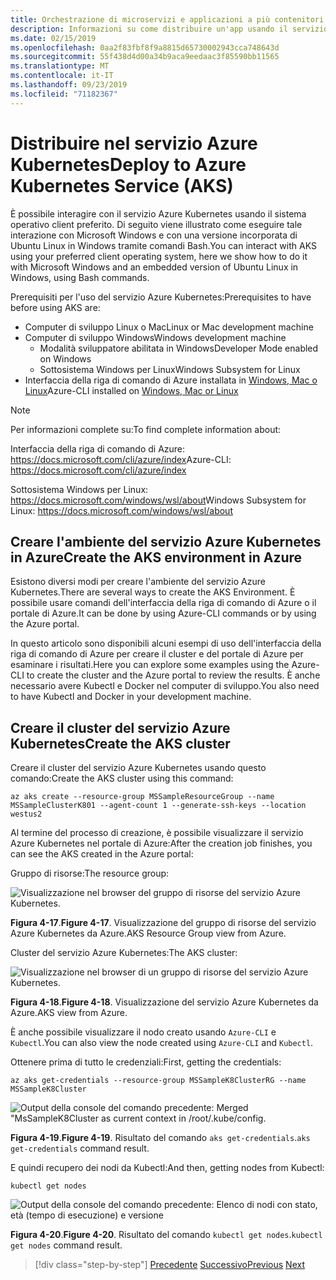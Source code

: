 ```yaml
---
title: Orchestrazione di microservizi e applicazioni a più contenitori per la scalabilità e la disponibilità elevate
description: Informazioni su come distribuire un'app usando il servizio Azure Kubernetes.
ms.date: 02/15/2019
ms.openlocfilehash: 0aa2f83fbf8f9a8815d65730002943cca748643d
ms.sourcegitcommit: 55f438d4d00a34b9aca9eedaac3f85590bb11565
ms.translationtype: MT
ms.contentlocale: it-IT
ms.lasthandoff: 09/23/2019
ms.locfileid: "71182367"
---
```

# <a name="deploy-to-azure-kubernetes-service-aks"></a><span data-ttu-id="a5a3e-103">Distribuire nel servizio Azure Kubernetes</span><span class="sxs-lookup"><span data-stu-id="a5a3e-103">Deploy to Azure Kubernetes Service (AKS)</span></span>

<span data-ttu-id="a5a3e-104">È possibile interagire con il servizio Azure Kubernetes usando il sistema operativo client preferito. Di seguito viene illustrato come eseguire tale interazione con Microsoft Windows e con una versione incorporata di Ubuntu Linux in Windows tramite comandi Bash.</span><span class="sxs-lookup"><span data-stu-id="a5a3e-104">You can interact with AKS using your preferred client operating system, here we show how to do it with Microsoft Windows and an embedded version of Ubuntu Linux in Windows, using Bash commands.</span></span>

<span data-ttu-id="a5a3e-105">Prerequisiti per l'uso del servizio Azure Kubernetes:</span><span class="sxs-lookup"><span data-stu-id="a5a3e-105">Prerequisites to have before using AKS are:</span></span>

- <span data-ttu-id="a5a3e-106">Computer di sviluppo Linux o Mac</span><span class="sxs-lookup"><span data-stu-id="a5a3e-106">Linux or Mac development machine</span></span>
- <span data-ttu-id="a5a3e-107">Computer di sviluppo Windows</span><span class="sxs-lookup"><span data-stu-id="a5a3e-107">Windows development machine</span></span>
  - <span data-ttu-id="a5a3e-108">Modalità sviluppatore abilitata in Windows</span><span class="sxs-lookup"><span data-stu-id="a5a3e-108">Developer Mode enabled on Windows</span></span>
  - <span data-ttu-id="a5a3e-109">Sottosistema Windows per Linux</span><span class="sxs-lookup"><span data-stu-id="a5a3e-109">Windows Subsystem for Linux</span></span>
- <span data-ttu-id="a5a3e-110">Interfaccia della riga di comando di Azure installata in [Windows, Mac o Linux](https://docs.microsoft.com/cli/azure/install-azure-cli)</span><span class="sxs-lookup"><span data-stu-id="a5a3e-110">Azure-CLI installed on [Windows, Mac or Linux](https://docs.microsoft.com/cli/azure/install-azure-cli)</span></span>

> [!NOTE]
> <span data-ttu-id="a5a3e-111">Per informazioni complete su:</span><span class="sxs-lookup"><span data-stu-id="a5a3e-111">To find complete information about:</span></span>
>
> <span data-ttu-id="a5a3e-112">Interfaccia della riga di comando di Azure: <https://docs.microsoft.com/cli/azure/index></span><span class="sxs-lookup"><span data-stu-id="a5a3e-112">Azure-CLI: <https://docs.microsoft.com/cli/azure/index></span></span>
>
> <span data-ttu-id="a5a3e-113">Sottosistema Windows per Linux: <https://docs.microsoft.com/windows/wsl/about></span><span class="sxs-lookup"><span data-stu-id="a5a3e-113">Windows Subsystem for Linux: <https://docs.microsoft.com/windows/wsl/about></span></span>

## <a name="create-the-aks-environment-in-azure"></a><span data-ttu-id="a5a3e-114">Creare l'ambiente del servizio Azure Kubernetes in Azure</span><span class="sxs-lookup"><span data-stu-id="a5a3e-114">Create the AKS environment in Azure</span></span>

<span data-ttu-id="a5a3e-115">Esistono diversi modi per creare l'ambiente del servizio Azure Kubernetes.</span><span class="sxs-lookup"><span data-stu-id="a5a3e-115">There are several ways to create the AKS Environment.</span></span> <span data-ttu-id="a5a3e-116">È possibile usare comandi dell'interfaccia della riga di comando di Azure o il portale di Azure.</span><span class="sxs-lookup"><span data-stu-id="a5a3e-116">It can be done by using Azure-CLI commands or by using the Azure portal.</span></span>

<span data-ttu-id="a5a3e-117">In questo articolo sono disponibili alcuni esempi di uso dell'interfaccia della riga di comando di Azure per creare il cluster e del portale di Azure per esaminare i risultati.</span><span class="sxs-lookup"><span data-stu-id="a5a3e-117">Here you can explore some examples using the Azure-CLI to create the cluster and the Azure portal to review the results.</span></span> <span data-ttu-id="a5a3e-118">È anche necessario avere Kubectl e Docker nel computer di sviluppo.</span><span class="sxs-lookup"><span data-stu-id="a5a3e-118">You also need to have Kubectl and Docker in your development machine.</span></span>  

## <a name="create-the-aks-cluster"></a><span data-ttu-id="a5a3e-119">Creare il cluster del servizio Azure Kubernetes</span><span class="sxs-lookup"><span data-stu-id="a5a3e-119">Create the AKS cluster</span></span>

<span data-ttu-id="a5a3e-120">Creare il cluster del servizio Azure Kubernetes usando questo comando:</span><span class="sxs-lookup"><span data-stu-id="a5a3e-120">Create the AKS cluster using this command:</span></span>

```console
az aks create --resource-group MSSampleResourceGroup --name MSSampleClusterK801 --agent-count 1 --generate-ssh-keys --location westus2
```

<span data-ttu-id="a5a3e-121">Al termine del processo di creazione, è possibile visualizzare il servizio Azure Kubernetes nel portale di Azure:</span><span class="sxs-lookup"><span data-stu-id="a5a3e-121">After the creation job finishes, you can see the AKS created in the Azure portal:</span></span>

<span data-ttu-id="a5a3e-122">Gruppo di risorse:</span><span class="sxs-lookup"><span data-stu-id="a5a3e-122">The resource group:</span></span>

![Visualizzazione nel browser del gruppo di risorse del servizio Azure Kubernetes.](media/aks-resource-group-view.png)

<span data-ttu-id="a5a3e-124">**Figura 4-17**.</span><span class="sxs-lookup"><span data-stu-id="a5a3e-124">**Figure 4-17**.</span></span> <span data-ttu-id="a5a3e-125">Visualizzazione del gruppo di risorse del servizio Azure Kubernetes da Azure.</span><span class="sxs-lookup"><span data-stu-id="a5a3e-125">AKS Resource Group view from Azure.</span></span>

<span data-ttu-id="a5a3e-126">Cluster del servizio Azure Kubernetes:</span><span class="sxs-lookup"><span data-stu-id="a5a3e-126">The AKS cluster:</span></span>

![Visualizzazione nel browser di un gruppo di risorse del servizio Azure Kubernetes.](media/aks-cluster-view.png)

<span data-ttu-id="a5a3e-128">**Figura 4-18**.</span><span class="sxs-lookup"><span data-stu-id="a5a3e-128">**Figure 4-18**.</span></span> <span data-ttu-id="a5a3e-129">Visualizzazione del servizio Azure Kubernetes da Azure.</span><span class="sxs-lookup"><span data-stu-id="a5a3e-129">AKS view from Azure.</span></span>

<span data-ttu-id="a5a3e-130">È anche possibile visualizzare il nodo creato usando `Azure-CLI` e `Kubectl`.</span><span class="sxs-lookup"><span data-stu-id="a5a3e-130">You can also view the node created using `Azure-CLI` and `Kubectl`.</span></span>

<span data-ttu-id="a5a3e-131">Ottenere prima di tutto le credenziali:</span><span class="sxs-lookup"><span data-stu-id="a5a3e-131">First, getting the credentials:</span></span>

```console
az aks get-credentials --resource-group MSSampleK8ClusterRG --name MSSampleK8Cluster
```

![Output della console del comando precedente: Merged "MsSampleK8Cluster as current context in /root/.kube/config.](media/get-credentials-command-result.png)

<span data-ttu-id="a5a3e-133">**Figura 4-19**.</span><span class="sxs-lookup"><span data-stu-id="a5a3e-133">**Figure 4-19**.</span></span> <span data-ttu-id="a5a3e-134">Risultato del comando `aks get-credentials`.</span><span class="sxs-lookup"><span data-stu-id="a5a3e-134">`aks get-credentials` command result.</span></span>

<span data-ttu-id="a5a3e-135">E quindi recupero dei nodi da Kubectl:</span><span class="sxs-lookup"><span data-stu-id="a5a3e-135">And then, getting nodes from Kubectl:</span></span>

```console
kubectl get nodes
```

![Output della console del comando precedente: Elenco di nodi con stato, età (tempo di esecuzione) e versione](media/kubectl-get-nodes-command-result.png)

<span data-ttu-id="a5a3e-137">**Figura 4-20**.</span><span class="sxs-lookup"><span data-stu-id="a5a3e-137">**Figure 4-20**.</span></span> <span data-ttu-id="a5a3e-138">Risultato del comando `kubectl get nodes`.</span><span class="sxs-lookup"><span data-stu-id="a5a3e-138">`kubectl get nodes` command result.</span></span>

>[!div class="step-by-step"]
><span data-ttu-id="a5a3e-139">[Precedente](orchestrate-high-scalability-availability.md)
>[Successivo](docker-apps-development-environment.md)</span><span class="sxs-lookup"><span data-stu-id="a5a3e-139">[Previous](orchestrate-high-scalability-availability.md)
[Next](docker-apps-development-environment.md)</span></span>
